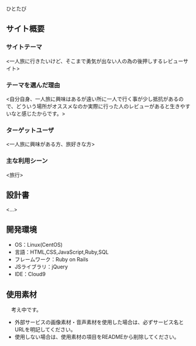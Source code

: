 ひとたび

## サイト概要
### サイトテーマ
<一人旅に行きたいけど、そこまで勇気が出ない人の為の後押しするレビューサイト>

### テーマを選んだ理由
<自分自身、一人旅に興味はあるが遠い所に一人で行く事が少し抵抗があるので、どういう場所がオススメなのか実際に行った人のレビューがあると生きやすいなと感じたからです。>

### ターゲットユーザ
<一人旅に興味がある方、旅好きな方>

### 主な利用シーン
<旅行>

## 設計書
<...>

## 開発環境
- OS：Linux(CentOS)
- 言語：HTML,CSS,JavaScript,Ruby,SQL
- フレームワーク：Ruby on Rails
- JSライブラリ：jQuery
- IDE：Cloud9

## 使用素材

　考え中です。

- 外部サービスの画像素材・音声素材を使用した場合は、必ずサービス名とURLを明記してください。
- 使用しない場合は、使用素材の項目をREADMEから削除してください。